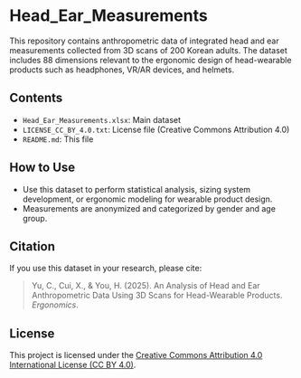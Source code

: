 # Head_Ear_Measurements

This repository contains anthropometric data of integrated head and ear measurements collected from 3D scans of 200 Korean adults. The dataset includes 88 dimensions relevant to the ergonomic design of head-wearable products such as headphones, VR/AR devices, and helmets.

## Contents
- `Head_Ear_Measurements.xlsx`: Main dataset
- `LICENSE_CC_BY_4.0.txt`: License file (Creative Commons Attribution 4.0)
- `README.md`: This file

## How to Use
- Use this dataset to perform statistical analysis, sizing system development, or ergonomic modeling for wearable product design.
- Measurements are anonymized and categorized by gender and age group.

## Citation
If you use this dataset in your research, please cite:

> Yu, C., Cui, X., & You, H. (2025). An Analysis of Head and Ear Anthropometric Data Using 3D Scans for Head-Wearable Products. *Ergonomics*.

## License
This project is licensed under the [Creative Commons Attribution 4.0 International License (CC BY 4.0)](https://creativecommons.org/licenses/by/4.0/).
